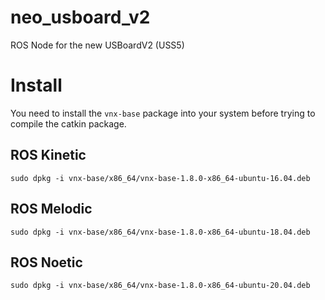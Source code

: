 # neo_usboard_v2
ROS Node for the new USBoardV2 (USS5)

# Install

You need to install the `vnx-base` package into your system before trying to compile the catkin package.

## ROS Kinetic
`sudo dpkg -i vnx-base/x86_64/vnx-base-1.8.0-x86_64-ubuntu-16.04.deb`

## ROS Melodic
`sudo dpkg -i vnx-base/x86_64/vnx-base-1.8.0-x86_64-ubuntu-18.04.deb`

## ROS Noetic
`sudo dpkg -i vnx-base/x86_64/vnx-base-1.8.0-x86_64-ubuntu-20.04.deb`
